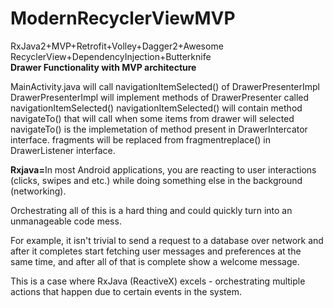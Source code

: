 # ModernRecyclerViewMVP
RxJava2+MVP+Retrofit+Volley+Dagger2+Awesome RecyclerView+DependencyInjection+Butterknife<br>
<b>Drawer Functionality with MVP architecture</b>

MainActivity.java will call navigationItemSelected() of DrawerPresenterImpl
DrawerPresenterImpl will implement methods of DrawerPresenter called navigationItemSelected()
navigationItemSelected() will contain method navigateTo() that will call when some items from drawer will selected
navigateTo() is the implemetation of method present in DrawerIntercator interface.
fragments will be replaced from fragmentreplace() in DrawerListener interface.

<b>Rxjava=</b>In most Android applications, you are reacting to user interactions (clicks, swipes and etc.) while doing something else in the background (networking).

Orchestrating all of this is a hard thing and could quickly turn into an unmanageable code mess.

For example, it isn't trivial to send a request to a database over network and after it completes start fetching user messages and preferences at the same time, and after all of that is complete show a welcome message.

This is a case where RxJava (ReactiveX) excels - orchestrating multiple actions that happen due to certain events in the system.

